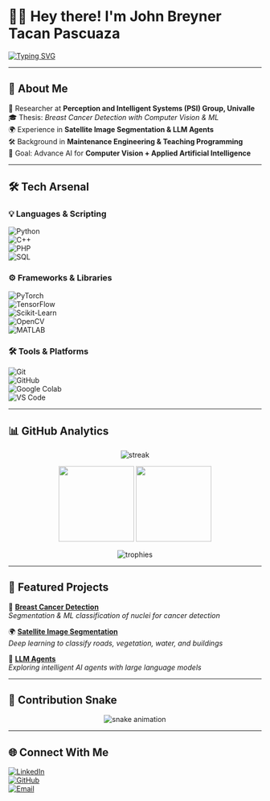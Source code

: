 # 👨‍💻 Hey there! I'm John Breyner Tacan Pascuaza  

[![Typing SVG](https://readme-typing-svg.demolab.com?font=Fira+Code&size=24&duration=3000&pause=800&color=4A90E2&center=true&vCenter=true&width=700&lines=👋+Electronics+Engineer+%7C+AI+%26+ML+Researcher;🤖+LLMs+%7C+Computer+Vision+%7C+Deep+Learning;💻+Full-stack+Developer+%7C+Open+Source+Contributor;📚+Future+MSc+in+Applied+AI)](https://git.io/typing-svg)

---

## 🚀 About Me  
🔬 Researcher at **Perception and Intelligent Systems (PSI) Group, Univalle**  
🎓 Thesis: *Breast Cancer Detection with Computer Vision & ML*  
🌍 Experience in **Satellite Image Segmentation & LLM Agents**  
🛠  Background in **Maintenance Engineering & Teaching Programming**  
🎯 Goal: Advance AI for **Computer Vision + Applied Artificial Intelligence**  

---

## 🛠 Tech Arsenal  

### 💡 Languages & Scripting  
![Python](https://img.shields.io/badge/Python-FFD43B?style=for-the-badge&logo=python&logoColor=blue)  
![C++](https://img.shields.io/badge/C++-00599C?style=for-the-badge&logo=cplusplus&logoColor=white)  
![PHP](https://img.shields.io/badge/PHP-777BB4?style=for-the-badge&logo=php&logoColor=white)  
![SQL](https://img.shields.io/badge/SQL-003B57?style=for-the-badge&logo=sqlite&logoColor=white)  

### ⚙️ Frameworks & Libraries  
![PyTorch](https://img.shields.io/badge/PyTorch-EE4C2C?style=for-the-badge&logo=pytorch&logoColor=white)  
![TensorFlow](https://img.shields.io/badge/TensorFlow-FF6F00?style=for-the-badge&logo=tensorflow&logoColor=white)  
![Scikit-Learn](https://img.shields.io/badge/Scikit--Learn-F7931E?style=for-the-badge&logo=scikitlearn&logoColor=white)  
![OpenCV](https://img.shields.io/badge/OpenCV-27338E?style=for-the-badge&logo=opencv&logoColor=white)  
![MATLAB](https://img.shields.io/badge/MATLAB-0076A8?style=for-the-badge&logo=mathworks&logoColor=white)  

### 🛠 Tools & Platforms  
![Git](https://img.shields.io/badge/Git-F1502F?style=for-the-badge&logo=git&logoColor=white)  
![GitHub](https://img.shields.io/badge/GitHub-181717?style=for-the-badge&logo=github)  
![Google Colab](https://img.shields.io/badge/Colab-F9AB00?style=for-the-badge&logo=googlecolab&logoColor=white)  
![VS Code](https://img.shields.io/badge/VSCode-007ACC?style=for-the-badge&logo=visualstudiocode&logoColor=white)  

---

## 📊 GitHub Analytics  

<p align="center">
  <img src="https://github-readme-streak-stats.herokuapp.com/?user=JohnBreyner&theme=tokyonight&hide_border=true" alt="streak" />
</p>

<p align="center">
  <img src="https://github-readme-stats.vercel.app/api?username=JohnBreyner&show_icons=true&theme=radical&hide_border=true" height="150" />
  <img src="https://github-readme-stats.vercel.app/api/top-langs/?username=JohnBreyner&layout=compact&theme=radical&hide_border=true" height="150" />
</p>

<p align="center">
  <img src="https://github-profile-trophy.vercel.app/?username=JohnBreyner&theme=darkhub&no-frame=true&row=1&column=7" alt="trophies" />
</p>

---

## 📌 Featured Projects  

🔎 **[Breast Cancer Detection](https://github.com/JohnBreyner)**  
*Segmentation & ML classification of nuclei for cancer detection*  

🌍 **[Satellite Image Segmentation](https://github.com/JohnBreyner)**  
*Deep learning to classify roads, vegetation, water, and buildings*  

🤖 **[LLM Agents](https://github.com/JohnBreyner)**  
*Exploring intelligent AI agents with large language models*  

---

## 🐍 Contribution Snake  

<p align="center">
  <img src="https://raw.githubusercontent.com/JohnBreyner/JohnBreyner/output/snake.svg" alt="snake animation" />
</p>

---

## 🌐 Connect With Me  

[![LinkedIn](https://img.shields.io/badge/LinkedIn-blue?style=for-the-badge&logo=linkedin)](https://www.linkedin.com/)  
[![GitHub](https://img.shields.io/badge/GitHub-black?style=for-the-badge&logo=github)](https://github.com/JohnBreyner)  
[![Email](https://img.shields.io/badge/Email-D14836?style=for-the-badge&logo=gmail&logoColor=white)](mailto:youremail@example.com)  

